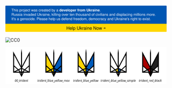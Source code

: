 [![Stand With Ukraine](https://raw.githubusercontent.com/vshymanskyy/StandWithUkraine/main/banner-direct-single.svg)](https://stand-with-ukraine.pp.ua/)

![CC0](https://licensebuttons.net/p/zero/1.0/88x31.png)

![Preview](./preview.png?1)
